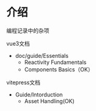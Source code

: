 # 介绍

编程记录中的杂项

vue3文档
- doc/guide/Essentials 
    - Reactivity Fundamentals
    - Components Basics（OK）

vitepress文档
- Guide/Intorduction
    - Asset Handling(OK)